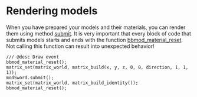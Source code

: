 # Rendering models
When you have prepared your models and their materials, you can render them using
method [submit](./BBMOD_Model.submit.html). It is very important that every block
of code that submits models starts and ends with the function
[bbmod_material_reset](./bbmod_material_reset.html). Not calling this function
can result into unexpected behavior!

```gml
/// @desc Draw event
bbmod_material_reset();
matrix_set(matrix_world, matrix_build(x, y, z, 0, 0, direction, 1, 1, 1));
modSword.submit();
matrix_set(matrix_world, matrix_build_identity());
bbmod_material_reset();
```
